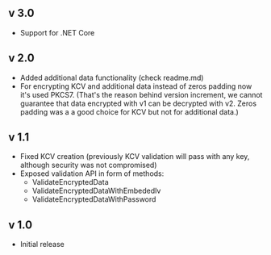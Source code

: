 ﻿## v 3.0
- Support for .NET Core

## v 2.0
- Added additional data functionality (check readme.md)
- For encrypting KCV and additional data instead of zeros padding now it's used PKCS7. (That's the reason behind version increment, 
we cannot guarantee that data encrypted with v1 can be decrypted with v2. Zeros padding was a a good choice for KCV but not for additional data.)

## v 1.1
- Fixed KCV creation (previously KCV validation will pass with any key, although security was not compromised)
- Exposed validation API in form of methods:
  - ValidateEncryptedData
  - ValidateEncryptedDataWithEmbededIv
  - ValidateEncryptedDataWithPassword

## v 1.0
- Initial release